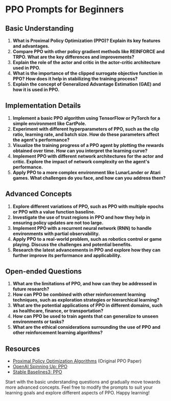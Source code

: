 # PPO Prompts for Beginners

## Basic Understanding

1. **What is Proximal Policy Optimization (PPO)? Explain its key features and advantages.**
2. **Compare PPO with other policy gradient methods like REINFORCE and TRPO. What are the key differences and improvements?**
3. **Explain the role of the actor and critic in the actor-critic architecture used in PPO.**
4. **What is the importance of the clipped surrogate objective function in PPO? How does it help in stabilizing the training process?**
5. **Explain the concept of Generalized Advantage Estimation (GAE) and how it is used in PPO.**


## Implementation Details

1. **Implement a basic PPO algorithm using TensorFlow or PyTorch for a simple environment like CartPole.**
2. **Experiment with different hyperparameters of PPO, such as the clip ratio, learning rate, and batch size. How do these parameters affect the agent's performance?**
3. **Visualize the training progress of a PPO agent by plotting the rewards obtained over time. How can you interpret the learning curve?**
4. **Implement PPO with different network architectures for the actor and critic. Explore the impact of network complexity on the agent's performance.**
5. **Apply PPO to a more complex environment like LunarLander or Atari games. What challenges do you face, and how can you address them?**


## Advanced Concepts

1. **Explore different variations of PPO, such as PPO with multiple epochs or PPO with a value function baseline.**
2. **Investigate the use of trust regions in PPO and how they help in ensuring policy updates are not too large.**
3. **Implement PPO with a recurrent neural network (RNN) to handle environments with partial observability.**
4. **Apply PPO to a real-world problem, such as robotics control or game playing. Discuss the challenges and potential benefits.**
5. **Research the latest advancements in PPO and explore how they can further improve its performance and applicability.**


## Open-ended Questions

1. **What are the limitations of PPO, and how can they be addressed in future research?**
2. **How can PPO be combined with other reinforcement learning techniques, such as exploration strategies or hierarchical learning?**
3. **What are the potential applications of PPO in different domains, such as healthcare, finance, or transportation?**
4. **How can PPO be used to train agents that can generalize to unseen environments or tasks?**
5. **What are the ethical considerations surrounding the use of PPO and other reinforcement learning algorithms?**


## Resources

- [Proximal Policy Optimization Algorithms](https://arxiv.org/abs/1707.06347) (Original PPO Paper)
- [OpenAI Spinning Up: PPO](https://spinningup.openai.com/en/latest/algorithms/ppo.html)
- [Stable Baselines3: PPO](https://stable-baselines3.readthedocs.io/en/master/modules/ppo.html)

Start with the basic understanding questions and gradually move towards more advanced concepts. Feel free to modify the prompts to suit your learning goals and explore different aspects of PPO. Happy learning!
